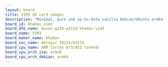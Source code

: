 ```yaml
---
layout: board
title: VIM3 SD card images
description: "Minimal, pure and up-to-date vanilla Debian/Ubuntu arm64 SD card images for VIM3 by Khadas, SoC: Amlogic S922X/A311D, CPU ISA: armv8"
board_id: khadas_vim3
board_dtb_name: meson-g12b-a311d-khadas-vim3
board_name: VIM3
board_maker_name: Khadas
board_soc_name: Amlogic S922X/A311D
board_cpu_name: ARM Cortex A73/A53 (armv8)
board_cpu_arch_isa: armv8
board_cpu_arch_debian: arm64
---
```

